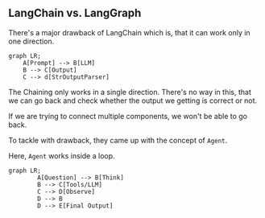 ## LangChain vs. LangGraph

There's a major drawback of LangChain which is, that it can work only in one direction.

```mermaid
graph LR;
    A[Prompt] --> B[LLM]
    B --> C[Output]
    C --> d[StrOutputParser]
```
The Chaining only works in a single direction.
There's no way in this, that we can go back and check whether the output we getting is correct or not.

If we are trying to connect multiple components, we won't be able to go back.

To tackle with drawback, they came up with the concept of `Agent`.

Here, `Agent` works inside a loop.

```mermaid
graph LR;
        A[Question] --> B[Think]
        B --> C[Tools/LLM]
        C --> D[Observe]
        D --> B
        D --> E[Final Output]
```